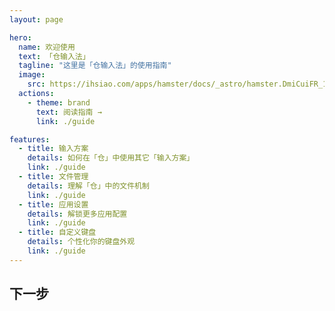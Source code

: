 ```yaml
---
layout: page

hero:
  name: 欢迎使用
  text: 「仓输入法」
  tagline: "这里是「仓输入法」的使用指南"
  image:
    src: https://ihsiao.com/apps/hamster/docs/_astro/hamster.DmiCuiFR_13JPyb.webp
  actions:
    - theme: brand
      text: 阅读指南 →
      link: ./guide

features:
  - title: 输入方案
    details: 如何在「仓」中使用其它「输入方案」
    link: ./guide
  - title: 文件管理
    details: 理解「仓」中的文件机制
    link: ./guide
  - title: 应用设置
    details: 解锁更多应用配置
    link: ./guide
  - title: 自定义键盘
    details: 个性化你的键盘外观
    link: ./guide
---
```

<script setup lang="ts">
import { VPHomeContent, VPHomeFeatures, VPHomeHero } from "vitepress/theme";
</script>

<style>
#hamster-root {
  --vp-home-hero-name-color: var(--vp-c-text-1);
  --vp-home-hero-image-background-image: transparent;
}
</style>

<div id="hamster-root">
  <VPHomeHero />
  <VPHomeContent>
    <h2>下一步</h2>
  </VPHomeContent>
  <VPHomeFeatures />
</div>
